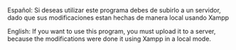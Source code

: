 Español:
Si deseas utilizar este programa debes de subirlo a un servidor, dado que sus modificaciones estan hechas de manera local usando Xampp

English:
If you want to use this program, you must upload it to a server, because the modifications were done it using Xampp in a local mode.
